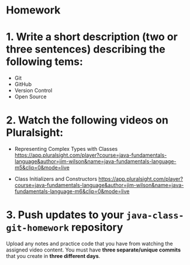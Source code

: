 # Homework

# 1. Write a short description (two or three sentences) describing the following tems:

- Git
- GitHub
- Version Control
- Open Source


# 2. Watch the following videos on Pluralsight:

- Representing Complex Types with Classes
  https://app.pluralsight.com/player?course=java-fundamentals-language&author=jim-wilson&name=java-fundamentals-language-m5&clip=0&mode=live

- Class Initializers and Constructors
  https://app.pluralsight.com/player?course=java-fundamentals-language&author=jim-wilson&name=java-fundamentals-language-m6&clip=0&mode=live


# 3. Push updates to your `java-class-git-homework` repository

Upload any notes and practice code that you have from watching the assigned
video content. You must have **three separate/unique commits** that you create
in **three different days**.
